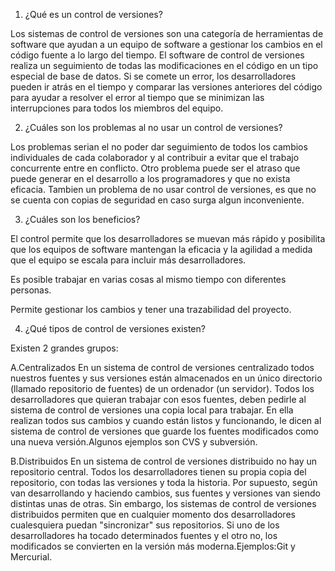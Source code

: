 1. ¿Qué es un control de versiones? 

Los sistemas de control de versiones son una categoría de herramientas de software que ayudan a un equipo de software a gestionar los cambios en el código fuente a lo largo del tiempo. El software de control de versiones realiza un seguimiento de todas las modificaciones en el código en un tipo especial de base de datos. Si se comete un error, los desarrolladores pueden ir atrás en el tiempo y comparar las versiones anteriores del código para ayudar a resolver el error al tiempo que se minimizan las interrupciones para todos los miembros del equipo.

2. ¿Cuáles son los problemas al no usar un control de versiones? 

Los problemas serian el no poder dar seguimiento de todos los cambios individuales de cada colaborador y al contribuir a evitar que el trabajo concurrente entre en conflicto.
Otro problema puede ser el atraso que puede generar en el desarrollo a los programadores y que no exista eficacia.
Tambien un problema de no usar control de versiones, es que no se cuenta con copias de seguridad en caso surga algun inconveniente.


3. ¿Cuáles son los beneficios? 

El control permite que los desarrolladores se muevan más rápido y posibilita que los equipos de software mantengan la eficacia y la agilidad a medida que el equipo se escala para incluir más desarrolladores.

Es posible trabajar en varias cosas al mismo tiempo con diferentes personas.

Permite gestionar los cambios y tener una trazabilidad del proyecto.

4. ¿Qué tipos de control de versiones existen? 

Existen 2 grandes grupos:

A.Centralizados
En un sistema de control de versiones centralizado todos nuestros fuentes y sus versiones están almacenados en un único directorio (llamado repositorio de fuentes) de un ordenador (un servidor). Todos los desarrolladores que quieran trabajar con esos fuentes, deben pedirle al sistema de control de versiones una copia local para trabajar. En ella realizan todos sus cambios y cuando están listos y funcionando, le dicen al sistema de control de versiones que guarde los fuentes modificados como una nueva versión.Algunos ejemplos son CVS y subversión.

B.Distribuidos
En un sistema de control de versiones distribuido no hay un repositorio central. Todos los desarrolladores tienen su propia copia del repositorio, con todas las versiones y toda la historia. Por supuesto, según van desarrollando y haciendo cambios, sus fuentes y versiones van siendo distintas unas de otras. Sin embargo, los sistemas de control de versiones distribuidos permiten que en cualquier momento dos desarrolladores cualesquiera puedan "sincronizar" sus repositorios. Si uno de los desarrolladores ha tocado determinados fuentes y el otro no, los modificados se convierten en la versión más moderna.Ejemplos:Git y Mercurial.